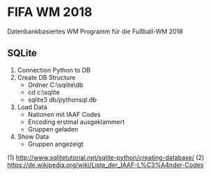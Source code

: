 # FIFA WM 2018

Datenbankbasiertes WM Programm für die Fußball-WM 2018

## SQLite
  1. Connection Python to DB
  2. Create DB Structure
        * Ordner C:\sqlite\db
        * cd c:\sqlite
        * sqlite3 db/pythonsql.db
  3. Load Data
        * Nationen mit IAAF Codes
        * Encoding erstmal ausgeklammert
        * Gruppen geladen
  4. Show Data
        * Gruppen angezeigt
  
(1) http://www.sqlitetutorial.net/sqlite-python/creating-database/
(2) https://de.wikipedia.org/wiki/Liste_der_IAAF-L%C3%A4nder-Codes